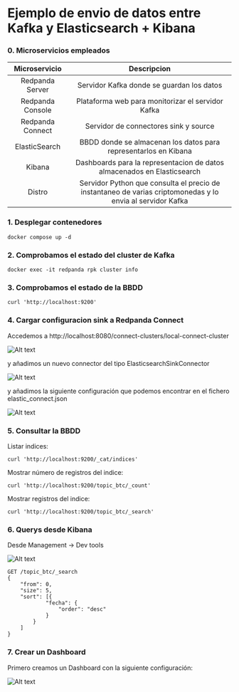 # Ejemplo de envio de datos entre Kafka y Elasticsearch + Kibana

### 0. Microservicios empleados

| Microservicio      | Descripcion |
| :----:             |    :----:   |
| Redpanda Server    | Servidor Kafka donde se guardan los datos        |
| Redpanda Console   | Plataforma web para monitorizar el servidor Kafka        |
| Redpanda Connect   | Servidor de connectores sink y source        |
| ElasticSearch      | BBDD donde se almacenan los datos para representarlos en Kibana        |
| Kibana             | Dashboards para la representacion de datos almacenados en Elasticsearch       |
| Distro             | Servidor Python que consulta el precio de instantaneo de varias criptomonedas y lo envia al servidor Kafka        |


### 1. Desplegar contenedores

```docker compose up -d```

### 2. Comprobamos el estado del cluster de Kafka

```docker exec -it redpanda rpk cluster info```

### 3. Comprobamos el estado de la BBDD

``` curl 'http://localhost:9200' ```

### 4. Cargar configuracion sink a Redpanda Connect

Accedemos a http://localhost:8080/connect-clusters/local-connect-cluster 

![Alt text](redpanda1.png?raw=true "Redpanda Connect")

y añadimos un nuevo connector del tipo ElasticsearchSinkConnector

![Alt text](redpanda2.png?raw=true "Elastic")

y añadimos la siguiente configuración que podemos encontrar en el fichero elastic_connect.json

![Alt text](redpanda3.png?raw=true "json")

### 5. Consultar la BBDD

Listar indices:

```curl 'http://localhost:9200/_cat/indices' ```

Mostrar número de registros del indice:

``` curl 'http://localhost:9200/topic_btc/_count' ```

Mostrar registros del indice:

``` curl 'http://localhost:9200/topic_btc/_search' ```

### 6. Querys desde Kibana

Desde Management -> Dev tools

![Alt text](kibana1.png?raw=true "query")

```
GET /topic_btc/_search
{
    "from": 0,
    "size": 5,
    "sort": [{
            "fecha": {
                "order": "desc"
            }
        }
    ]
}
```

### 7. Crear un Dashboard

Primero creamos un Dashboard con la siguiente configuración:

![Alt text](kibana2.png?raw=true "Dashboard")

